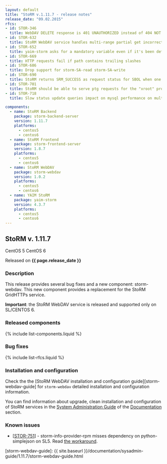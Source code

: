 ```yaml
---
layout: default
title: "StoRM v.1.11.7 - release notes"
release_date: "09.02.2015"
rfcs:
- id: STOR-346
  title: WebDAV DELETE response is 401 UNAUTHORIZED instead of 404 NOT EXISTS for authorized users on nonexistent resources
- id: STOR-632
  title: StoRM WebDAV service handles multi-range partial get incorrectly
- id: STOR-652
  title: yaim-storm asks for a mandatory variable even if it's been defined
- id: STOR-669
  title: HTTP requests fail if path contains trailing slashes
- id: STOR-686
  title: Drop support for storm-SA-read storm-SA-write
- id: STOR-690
  title: StoRM returns SRM_SUCCESS as request status for SBOL when one of the multiple SURL is still SRM_REQUEST_QUEUED or SRM_IN_PROGRESS
- id: STOR-701
  title: StoRM should be able to serve ptg requests for the "xroot" protocol
- id: STOR-718
  title: Slow status update queries impact on mysql performance on multiple srmRm requests

components:
  - name: StoRM Backend
    package: storm-backend-server
    version: 1.11.7
    platforms:
      - centos5
      - centos6
  - name: StoRM Frontend
    package: storm-frontend-server
    version: 1.8.7
    platforms:
      - centos5
      - centos6
  - name: StoRM WebDAV
    package: storm-webdav
    version: 1.0.2
    platforms:
      - centos5
      - centos6
  - name: YAIM StoRM
    package: yaim-storm
    version: 4.3.7
    platforms:
      - centos5
      - centos6
---
```


## StoRM v. 1.11.7

<span class="label label-warning">CentOS 5</span> <span class="label label-success">CentOS 6</span>

Released on **{{ page.release_date }}**

### Description

This release provides several bug fixes and a new component: storm-webdav. This
new component provides a replacement for the StoRM GridHTTPs service.

**Important**: the StoRM WebDAV service is released and supported only on
SL/CENTOS 6.

### Released components

{% include list-components.liquid %}

### Bug fixes

{% include list-rfcs.liquid %}

### Installation and configuration

Check the the [StoRM WebDAV installation and configuration guide][storm-webdav-guide] 
for `storm-webdav` detailed installation and configuration information.

You can find information about upgrade, clean installation and configuration of
StoRM services in the [System Administration Guide][storm-sysadmin-guide] of
the [Documentation][storm-documentation] section.

### Known issues

- [[STOR-751](https://issues.infn.it/jira/browse/STOR-751)] - storm-info-provider-rpm misses dependency on python-simplejson on SL5. Read [the workaround](https://issues.infn.it/jira/browse/STOR-751?focusedCommentId=58830&page=com.atlassian.jira.plugin.system.issuetabpanels:comment-tabpanel#comment-58830).

[storm-documentation]: {{site.baseurl}}/documentation.html
[storm-sysadmin-guide]: {{site.baseurl}}/documentation/sysadmin-guide/1.11.7
[storm-webdav-guide]: {{ site.baseurl }}/documentation/sysadmin-guide/1.11.7/storm-webdav-guide.html
